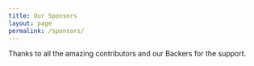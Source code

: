 ```yaml
---
title: Our Sponsors
layout: page
permalink: /sponsors/
---
```


Thanks to all the amazing contributors and our Backers for the support.